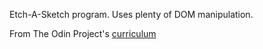 Etch-A-Sketch program. Uses plenty of DOM manipulation.

From The Odin Project's [curriculum](https://www.theodinproject.com/courses/web-development-101/lessons/etch-a-sketch-project)